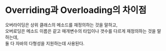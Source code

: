Overriding과 Overloading의 차이점
==

오버라이딩은 상위 클래스의 메소드를 재정의하는 것을 말하고,<br>
오버로딩은 메소드 이름은 같고 매개변수의 타입이나 갯수를 다르게 재정의하는 것을 말하는데,<br>
둘 다 자바의 다형성을 지원하는데 사용된다.